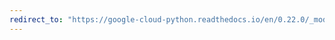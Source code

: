 ```yaml
---
redirect_to: "https://google-cloud-python.readthedocs.io/en/0.22.0/_modules/google/cloud/runtimeconfig/client.html"
---
```

